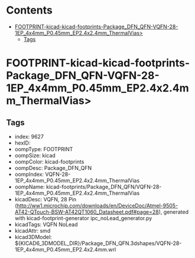



Contents
========

* [FOOTPRINT-kicad-kicad-footprints-Package_DFN_QFN-VQFN-28-1EP_4x4mm_P0.45mm_EP2.4x2.4mm_ThermalVias>](#footprint-kicad-kicad-footprints-package_dfn_qfn-vqfn-28-1ep_4x4mm_p045mm_ep24x24mm_thermalvias)
	* [Tags](#tags)

# FOOTPRINT-kicad-kicad-footprints-Package_DFN_QFN-VQFN-28-1EP_4x4mm_P0.45mm_EP2.4x2.4mm_ThermalVias>

## Tags

- index: 9627
- hexID: 
- oompType: FOOTPRINT
- oompSize: kicad
- oompColor: kicad-footprints
- oompDesc: Package_DFN_QFN
- oompIndex: VQFN-28-1EP_4x4mm_P0.45mm_EP2.4x2.4mm_ThermalVias
- oompName: kicad-footprints/Package_DFN_QFN/VQFN-28-1EP_4x4mm_P0.45mm_EP2.4x2.4mm_ThermalVias
- kicadDesc: VQFN, 28 Pin (http://ww1.microchip.com/downloads/en/DeviceDoc/Atmel-9505-AT42-QTouch-BSW-AT42QT1060_Datasheet.pdf#page=28), generated with kicad-footprint-generator ipc_noLead_generator.py
- kicadTags: VQFN NoLead
- kicadAttr: smd
- kicad3DModel: ${KICAD6_3DMODEL_DIR}/Package_DFN_QFN.3dshapes/VQFN-28-1EP_4x4mm_P0.45mm_EP2.4x2.4mm.wrl
